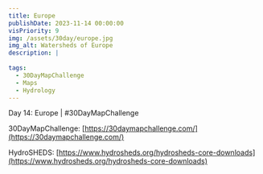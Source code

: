 ```yaml
---
title: Europe
publishDate: 2023-11-14 00:00:00
visPriority: 9
img: /assets/30day/europe.jpg
img_alt: Watersheds of Europe
description: |
  
tags:
  - 30DayMapChallenge
  - Maps
  - Hydrology
---
```


Day 14: Europe | #30DayMapChallenge

30DayMapChallenge:  [https://30daymapchallenge.com/](https://30daymapchallenge.com/)

HydroSHEDS:  [https://www.hydrosheds.org/hydrosheds-core-downloads](https://www.hydrosheds.org/hydrosheds-core-downloads)